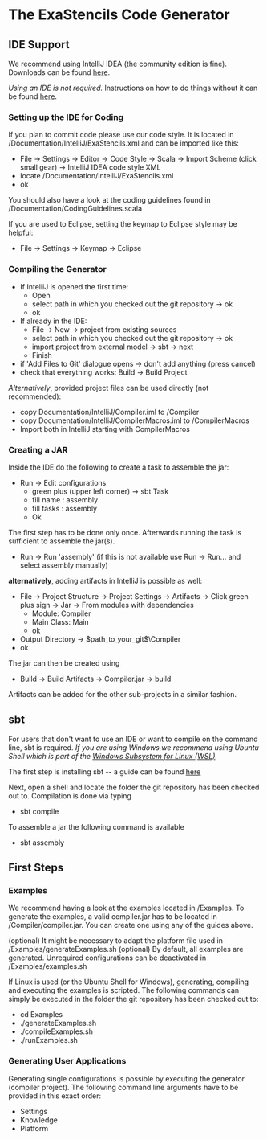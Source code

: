 <!---



A nicely formatted online version of this README should be available here: https://hackmd.io/s/SJof5RTnG



--->



# The ExaStencils Code Generator

## IDE Support

We recommend using IntelliJ IDEA (the community edition is fine).
Downloads can be found [here](https://www.jetbrains.com/idea/download/).

*Using an IDE is not required.* Instructions on how to do things without it can be found [here](#sbt).

### Setting up the IDE for Coding

If you plan to commit code please use our code style. It is located in /Documentation/IntelliJ/ExaStencils.xml and can be imported like this:
*  File -> Settings -> Editor -> Code Style -> Scala -> Import Scheme (click small gear) -> IntelliJ IDEA code style XML
*  locate /Documentation/IntelliJ/ExaStencils.xml
*  ok

You should also have a look at the coding guidelines found in /Documentation/CodingGuidelines.scala

If you are used to Eclipse, setting the keymap to Eclipse style may be helpful:
*  File -> Settings -> Keymap -> Eclipse

### Compiling the Generator

* If IntelliJ is opened the first time:
  * Open
  * select path in which you checked out the git repository -> ok
  * ok
* If already in the IDE:
  * File -> New -> project from existing sources
  * select path in which you checked out the git repository -> ok
  * import project from external model -> sbt -> next
  * Finish
* if 'Add Files to Git' dialogue opens -> don't add anything (press cancel)
* check that everything works: Build -> Build Project

*Alternatively*, provided project files can be used directly (not recommended):
* copy Documentation/IntelliJ/Compiler.iml to /Compiler
* copy Documentation/IntelliJ/CompilerMacros.iml to /CompilerMacros
* Import both in IntelliJ starting with CompilerMacros

### Creating a JAR

Inside the IDE do the following to create a task to assemble the jar:
* Run -> Edit configurations
  * green plus (upper left corner) -> sbt Task
  * fill name  : assembly
  * fill tasks : assembly
  * Ok

The first step has to be done only once. Afterwards running the task is sufficient to assemble the jar(s).
* Run -> Run 'assembly' (if this is not available use Run -> Run... and select assembly manually)

**alternatively**, adding artifacts in IntelliJ is possible as well:
* File -> Project Structure -> Project Settings -> Artifacts -> Click green plus sign -> Jar -> From modules with dependencies
    * Module: Compiler
    * Main Class: Main
    * ok
* Output Directory -> \$path_to_your_git\$\Compiler
* ok

The jar can then be created using 
* Build -> Build Artifacts -> Compiler.jar -> build

Artifacts can be added for the other sub-projects in a similar fashion.

## sbt

For users that don't want to use an IDE or want to compile on the command line, sbt is required.
*If you are using Windows we recommend using Ubuntu Shell which is part of the [Windows Subsystem for Linux (WSL)](https://docs.microsoft.com/en-us/windows/wsl/install-win10).*

The first step is installing sbt -- a guide can be found [here](https://www.scala-sbt.org/1.0/docs/Installing-sbt-on-Linux.html)

Next, open a shell and locate the folder the git repository has been checked out to.
Compilation is done via typing
* sbt compile

To assemble a jar the following command is available
* sbt assembly

## First Steps

### Examples

We recommend having a look at the examples located in /Examples.
To generate the examples, a valid compiler.jar has to be located in /Compiler/compiler.jar. You can create one using any of the guides above.

(optional) It might be necessary to adapt the platform file used in /Examples/generateExamples.sh
(optional) By default, all examples are generated. Unrequired configurations can be deactivated in /Examples/examples.sh

If Linux is used (or the Ubuntu Shell for Windows), generating, compiling and executing the examples is scripted. The following commands can simply be executed in the folder the git repository has been checked out to:
* cd Examples
* ./generateExamples.sh
* ./compileExamples.sh
* ./runExamples.sh

### Generating User Applications

Generating single configurations is possible by executing the generator (compiler project). The following command line arguments have to be provided in this exact order:
* Settings
* Knowledge
* Platform
